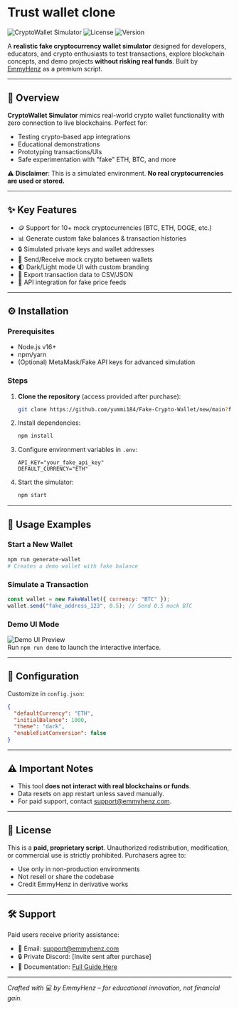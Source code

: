 # Trust wallet clone

![CryptoWallet Simulator](https://img.shields.io/badge/Status-Active-brightgreen) 
![License](https://img.shields.io/badge/License-Paid%20Proprietary-blue) 
![Version](https://img.shields.io/badge/Version-1.0.0-orange)

A **realistic fake cryptocurrency wallet simulator** designed for developers, educators, and crypto enthusiasts to test transactions, explore blockchain concepts, and demo projects **without risking real funds**. Built by [EmmyHenz](https://github.com/EmmyHenz) as a premium script.

---

## 🚀 Overview  
**CryptoWallet Simulator** mimics real-world crypto wallet functionality with zero connection to live blockchains. Perfect for:  
- Testing crypto-based app integrations  
- Educational demonstrations  
- Prototyping transactions/UIs  
- Safe experimentation with "fake" ETH, BTC, and more  

⚠️ **Disclaimer**: This is a simulated environment. **No real cryptocurrencies are used or stored.**

---

## ✨ Key Features  
- 🪙 Support for 10+ mock cryptocurrencies (BTC, ETH, DOGE, etc.)  
- 📊 Generate custom fake balances & transaction histories  
- 🔒 Simulated private keys and wallet addresses  
- 💸 Send/Receive mock crypto between wallets  
- 🌓 Dark/Light mode UI with custom branding  
- 📁 Export transaction data to CSV/JSON  
- 🔄 API integration for fake price feeds  

---

## ⚙️ Installation  

### Prerequisites  
- Node.js v16+  
- npm/yarn  
- (Optional) MetaMask/Fake API keys for advanced simulation  

### Steps  
1. **Clone the repository** (access provided after purchase):  
   ```bash  
   git clone https://github.com/yummi184/Fake-Crypto-Wallet/new/main?filename=README.md
   ```  
2. Install dependencies:  
   ```bash  
   npm install  
   ```  
3. Configure environment variables in `.env`:  
   ```env  
   API_KEY="your_fake_api_key"  
   DEFAULT_CURRENCY="ETH"  
   ```  
4. Start the simulator:  
   ```bash  
   npm start  
   ```  

---

## 📖 Usage Examples  

### Start a New Wallet  
```bash  
npm run generate-wallet  
# Creates a demo wallet with fake balance  
```  

### Simulate a Transaction  
```javascript  
const wallet = new FakeWallet({ currency: "BTC" });  
wallet.send("fake_address_123", 0.5); // Send 0.5 mock BTC  
```  

### Demo UI Mode  
![Demo UI Preview](demo_ui_screenshot.png)  
Run `npm run demo` to launch the interactive interface.  

---

## 🔧 Configuration  
Customize in `config.json`:  
```json  
{  
  "defaultCurrency": "ETH",  
  "initialBalance": 1000,  
  "theme": "dark",  
  "enableFiatConversion": false  
}  
```  

---

## ⚠️ Important Notes  
- This tool **does not interact with real blockchains or funds**.  
- Data resets on app restart unless saved manually.  
- For paid support, contact [support@emmyhenz.com](mailto:support@emmyhenz.com).  

---

## 📜 License  
This is a **paid, proprietary script**. Unauthorized redistribution, modification, or commercial use is strictly prohibited. Purchasers agree to:  
- Use only in non-production environments  
- Not resell or share the codebase  
- Credit EmmyHenz in derivative works  

---

## 🛠 Support  
Paid users receive priority assistance:  
- 📧 Email: [support@emmyhenz.com](mailto:support@emmyhenz.com)  
- 🔒 Private Discord: [Invite sent after purchase]  
- 📄 Documentation: [Full Guide Here](docs.emmyhenz.com/cryptowallet)  

---

*Crafted with 💻 by EmmyHenz – for educational innovation, not financial gain.*  

